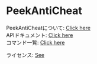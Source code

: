 # PeekAntiCheat

PeekAntiCheatについて: [Click here](./About.md)  
APIドキュメント: [Click here](./BasicAPI.md)  
コマンド一覧: [Click here](./Commands.md)  

ライセンス: [See](./LICENSE) 
